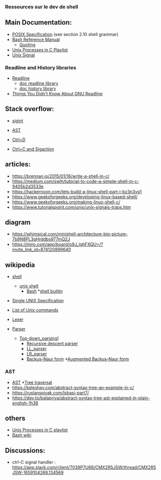 ### Ressources sur le dev de shell

## Main Documentation:

* [POSIX Specification](https://pubs.opengroup.org/onlinepubs/9699919799/utilities/V3_chap02.html) (see section 2.10 shell grammar)
* [Bash Reference Manual](https://www.gnu.org/savannah-checkouts/gnu/bash/manual/bash.html)
    * [Quoting](https://www.gnu.org/software/bash/manual/html_node/Quoting.html#Quoting)
* [Unix Processes in C Playlist](https://www.youtube.com/playlist?list=PLfqABt5AS4FkW5mOn2Tn9ZZLLDwA3kZUY)
* [Unix Signal](https://www.linuxtricks.fr/wiki/signaux-unix-unix-signals)

### Readline and History libraries

* [Readline](https://tiswww.cwru.edu/php/chet/readline/rltop.html)
    * [doc readline library](https://tiswww.case.edu/php/chet/readline/readline.html)
    * [doc history library](https://tiswww.case.edu/php/chet/readline/history.html)
* [Things You Didn't Know About GNU Readline](https://twobithistory.org/2019/08/22/readline.html)

## Stack overflow:

* [sigint](https://stackoverflow.com/questions/16828378/readline-get-a-new-prompt-on-sigint)

* [AST](https://stackoverflow.com/questions/21150454/representing-an-abstract-syntax-tree-in-c)

* [Ctrl+D](https://stackoverflow.com/questions/1516122/how-to-capture-controld-signal)
* [Ctrl+C and Sigaction](https://stackoverflow.com/questions/11465148/using-sigaction-c)

## articles:

* https://brennan.io/2015/01/16/write-a-shell-in-c/
* https://medium.com/swlh/tutorial-to-code-a-simple-shell-in-c-9405b2d3533e
* https://hackernoon.com/lets-build-a-linux-shell-part-i-bz3n3vg1
* https://www.geeksforgeeks.org/developing-linux-based-shell/
* https://www.geeksforgeeks.org/making-linux-shell-c/
* https://www.tutorialspoint.com/unix/unix-signals-traps.htm

## diagram

* https://whimsical.com/minishell-architecture-big-picture-7b9N8PL3qHrddbs977mQ2J
* https://miro.com/app/board/o9J_lghFXQU=/?invite_link_id=874120899640

## wikipedia

* [shell](https://en.wikipedia.org/wiki/Shell_(computing))
    * [unix shell](https://en.wikipedia.org/wiki/Unix_shell)
        * [Bash](https://en.wikipedia.org/wiki/Bash_(Unix_shell))
    *[shell builtin](https://en.wikipedia.org/wiki/Shell_builtin)
* [Single UNIX Specification](https://en.wikipedia.org/wiki/Single_UNIX_Specification)
* [List of Unix commands](https://en.wikipedia.org/wiki/List_of_Unix_commands)

* [Lexer](https://en.wikipedia.org/wiki/Lexical_analysis)
* [Parser](https://en.wikipedia.org/wiki/Parsing#Parser)
    * [Top-down_parsing](https://en.wikipedia.org/wiki/Top-down_parsing)]
        * [Recursive descent parser](https://en.wikipedia.org/wiki/Recursive_descent_parser)
        * [LL_parser](https://en.wikipedia.org/wiki/LL_parser)
        * [LR_parser](https://en.wikipedia.org/wiki/LR_parser)
        * [Backus–Naur form](https://en.wikipedia.org/wiki/Backus%E2%80%93Naur_form)
            *[Augmented Backus–Naur form](https://en.wikipedia.org/wiki/Augmented_Backus%E2%80%93Naur_form)

### AST

* [AST](https://en.wikipedia.org/wiki/Abstract_syntax_tree)
    *[Tree traversal](https://en.wikipedia.org/wiki/Tree_traversal)
* https://keleshev.com/abstract-syntax-tree-an-example-in-c/
* https://ruslanspivak.com/lsbasi-part7/
* https://dev.to/balapriya/abstract-syntax-tree-ast-explained-in-plain-english-1h38

## others

* [Unix Processes in C playlist](https://www.youtube.com/playlist?list=PLfqABt5AS4FkW5mOn2Tn9ZZLLDwA3kZUY)
* [Bash wiki](https://wiki.bash-hackers.org/syntax/basicgrammar)

## Discussions:
* ctrl-C signal handler : https://app.slack.com/client/T039P7U66/CMX2R5JSW/thread/CMX2R5JSW-1659104268.134569